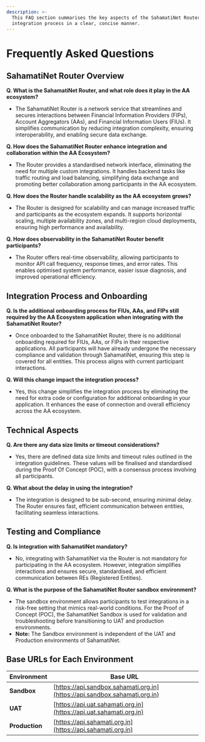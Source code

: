 ```yaml
---
description: >-
  This FAQ section summarises the key aspects of the SahamatiNet Router and its
  integration process in a clear, concise manner.
---
```


# Frequently Asked Questions

## SahamatiNet Router Overview

**Q. What is the SahamatiNet Router, and what role does it play in the AA ecosystem?**

* The SahamatiNet Router is a network service that streamlines and secures interactions between Financial Information Providers (FIPs), Account Aggregators (AAs), and Financial Information Users (FIUs). It simplifies communication by reducing integration complexity, ensuring interoperability, and enabling secure data exchange.

**Q. How does the SahamatiNet Router enhance integration and collaboration within the AA Ecosystem?**

* The Router provides a standardised network interface, eliminating the need for multiple custom integrations. It handles backend tasks like traffic routing and load balancing, simplifying data exchange and promoting better collaboration among participants in the AA ecosystem.

**Q. How does the Router handle scalability as the AA ecosystem grows?**

* The Router is designed for scalability and can manage increased traffic and participants as the ecosystem expands. It supports horizontal scaling, multiple availability zones, and multi-region cloud deployments, ensuring high performance and availability.

**Q. How does observability in the SahamatiNet Router benefit participants?**

* The Router offers real-time observability, allowing participants to monitor API call frequency, response times, and error rates. This enables optimised system performance, easier issue diagnosis, and improved operational efficiency.

## Integration Process and Onboarding

**Q. Is the additional onboarding process for FIUs, AAs, and FIPs still required by the AA Ecosystem application when integrating with the SahamatiNet Router?**

* Once onboarded to the SahamatiNet Router, there is no additional onboarding required for FIUs, AAs, or FIPs in their respective applications. All participants will have already undergone the necessary compliance and validation through SahamatiNet, ensuring this step is covered for all entities. This process aligns with current participant interactions.

**Q. Will this change impact the integration process?**

* Yes, this change simplifies the integration process by eliminating the need for extra code or configuration for additional onboarding in your application. It enhances the ease of connection and overall efficiency across the AA ecosystem.

## Technical Aspects

**Q. Are there any data size limits or timeout considerations?**

* Yes, there are defined data size limits and timeout rules outlined in the integration guidelines. These values will be finalised and standardised during the Proof Of Concept (POC), with a consensus process involving all participants.

**Q. What about the delay in using the integration?**

* The integration is designed to be sub-second, ensuring minimal delay. The Router ensures fast, efficient communication between entities, facilitating seamless interactions.

## Testing and Compliance

**Q. Is integration with SahamatiNet mandatory?**

* No, integrating with SahamatiNet via the Router is not mandatory for participating in the AA ecosystem. However, integration simplifies interactions and ensures secure, standardised, and efficient communication between REs (Registered Entities).

**Q. What is the purpose of the SahamatiNet Router sandbox environment?**

* The sandbox environment allows participants to test integrations in a risk-free setting that mimics real-world conditions. For the Proof of Concept (POC), the SahamatiNet Sandbox is used for validation and troubleshooting before transitioning to UAT and production environments.
* **Note:** The Sandbox environment is independent of the UAT and Production environments of SahamatiNet.

## Base URLs for Each Environment

| **Environment** | **Base URL**                                                               |
| --------------- | -------------------------------------------------------------------------- |
| **Sandbox**     | [https://api.sandbox.sahamati.org.in](https://api.sandbox.sahamati.org.in) |
| **UAT**         | [https://api.uat.sahamati.org.in](https://api.uat.sahamati.org.in)         |
| **Production**  | [https://api.sahamati.org.in](https://api.sahamati.org.in)                 |
